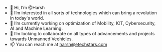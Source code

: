 - 👋 Hi, I’m @Harsh
- 👀 I’m interested in all sorts of technologies which can bring a revolution in today's world.
- 🌱 I’m currently working on optimization of Mobility, IOT, Cybersecurity, AI and Machine Learning.
- 💞️ I’m looking to collaborate on all types of advancements and projects towards Unmanned Veehicles.
- 📫 You can reach me at harsh@etechstars.com
